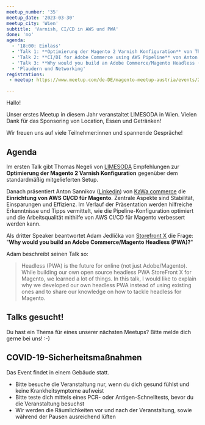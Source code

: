 ```yaml
---
meetup_number: '35'
meetup_date: '2023-03-30'
meetup_city: 'Wien'
subtitle: 'Varnish, CI/CD in AWS und PWA'
done: 'no'
agenda:
  - '18:00: Einlass'
  - 'Talk 1: **Optimierung der Magento 2 Varnish Konfiguration** von Thomas Negeli'
  - 'Talk 2: **CI/DI for Adobe Commerce using AWS Pipeline** von Anton Sannikov'
  - 'Talk 3: **Why would you build an Adobe Commerce/Magento Headless (PWA)?** von Adam Jedlička'
  - 'Plaudern und Networking'
registrations:
 - meetup: https://www.meetup.com/de-DE/magento-meetup-austria/events/291905661/

---
```


Hallo!

Unser erstes Meetup in diesem Jahr veranstaltet LIMESODA in Wien. Vielen Dank für das Sponsoring von
Location, Essen und Getränken!

Wir freuen uns auf viele Teilnehmer:innen und spannende Gespräche!

## Agenda

Im ersten Talk gibt Thomas Negeli von [LIMESODA](https://www.limesoda.com/e-commerce/agentur) Empfehlungen zur
**Optimierung der Magento 2 Varnish Konfiguration** gegenüber dem standardmäßig mitgelieferten Setup.

Danach präsentiert Anton Sannikov ([Linkedin](https://www.linkedin.com/in/anton-sannikov/)) von
[KaWa commerce](https://www.kawa-commerce.com/) die **Einrichtung von AWS CI/CD für Magento**. Zentrale Aspekte sind
Stabilität, Einsparungen und Effizienz. Im Verlauf der Präsentation werden hilfreiche Erkenntnisse und Tipps vermittelt,
wie die Pipeline-Konfiguration optimiert und die Arbeitsqualität mithilfe von AWS CI/CD für Magento verbessert werden
kann.

Als dritter Speaker beantwortet Adam Jedlička von [Storefront X](https://www.storefrontx.io/) die Frage: "**Why would
you build an Adobe Commerce/Magento Headless (PWA)?**"

Adam beschreibt seinen Talk so:

> Headless (PWA) is the future for online (not just Adobe/Magento). While building our own open source headless PWA
> StoreFront X for Magento, we learned a lot of things. In this talk, I would like to explain why we developed our own
> headless PWA instead of using existing ones and to share our knowledge on how to tackle headless for Magento.

## Talks gesucht!

Du hast ein Thema für eines unserer nächsten Meetups? Bitte melde dich gerne bei uns! :-)

## COVID-19-Sicherheitsmaßnahmen

Das Event findet in einem Gebäude statt.

- Bitte besuche die Veranstaltung nur, wenn du dich gesund fühlst und keine Krankheitsymptome aufweist
- Bitte teste dich mittels eines PCR- oder Antigen-Schnelltests, bevor du die Veranstaltung besuchst
- Wir werden die Räumlichkeiten vor und nach der Veranstaltung, sowie während der Pausen ausreichend lüften
